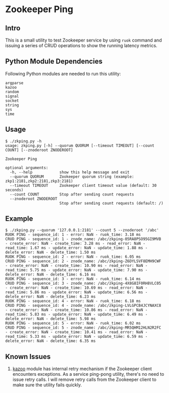 # Zookeeper Ping

## Intro

This is a small utility to test Zookeeper service by using `ruok` command and issuing a series of CRUD operations to show the running latency metrics.

## Python Module Dependencies

Following Python modules are needed to run this utility:

```
argparse
kazoo
random
signal
socket
string
sys
time
```

## Usage

```
$ ./zkping.py -h
usage: zkping.py [-h] --quorum QUORUM [--timeout TIMEOUT] [--count COUNT] [--znoderoot ZNODEROOT]

Zookeeper Ping

optional arguments:
  -h, --help            show this help message and exit
  --quorum QUORUM       Zookeeper quorum string (example: zkp1:2181,zkp2:2181,zkp3:2181)
  --timeout TIMEOUT     Zookeeper client timeout value (default: 30 seconds)
  --count COUNT         Stop after sending count requests
  --znoderoot ZNODEROOT
                        Stop after sending count requests (default: /)
```

## Example

```
$ ./zkping.py --quorum '127.0.0.1:2181' --count 5 --znoderoot '/abc'
RUOK PING - sequence_id: 1 - error: NaN - ruok_time: 3.18 ms
CRUD PING - sequence_id: 1 - znode_name: /abc/zkping-05RA8PSO95GI9MVB - create_error: NaN - create_time: 3.28 ms - read_error: NaN - read_time: 1.67 ms - update_error: NaN - update_time: 1.88 ms - delete_error: NaN - delete_time: 1.50 ms
RUOK PING - sequence_id: 2 - error: NaN - ruok_time: 6.05 ms
CRUD PING - sequence_id: 2 - znode_name: /abc/zkping-Z6DYLSVF8EMH9CWF - create_error: NaN - create_time: 10.90 ms - read_error: NaN - read_time: 5.75 ms - update_error: NaN - update_time: 7.90 ms - delete_error: NaN - delete_time: 6.16 ms
RUOK PING - sequence_id: 3 - error: NaN - ruok_time: 6.14 ms
CRUD PING - sequence_id: 3 - znode_name: /abc/zkping-4X8G8IF0RH8VLC05 - create_error: NaN - create_time: 10.69 ms - read_error: NaN - read_time: 5.86 ms - update_error: NaN - update_time: 6.56 ms - delete_error: NaN - delete_time: 6.23 ms
RUOK PING - sequence_id: 4 - error: NaN - ruok_time: 6.18 ms
CRUD PING - sequence_id: 4 - znode_name: /abc/zkping-LVLGPCB4JCYNAXC8 - create_error: NaN - create_time: 10.86 ms - read_error: NaN - read_time: 5.83 ms - update_error: NaN - update_time: 6.49 ms - delete_error: NaN - delete_time: 5.98 ms
RUOK PING - sequence_id: 5 - error: NaN - ruok_time: 6.02 ms
CRUD PING - sequence_id: 5 - znode_name: /abc/zkping-MR5QHM12HLN2R2FC - create_error: NaN - create_time: 10.41 ms - read_error: NaN - read_time: 5.33 ms - update_error: NaN - update_time: 6.59 ms - delete_error: NaN - delete_time: 6.35 ms
```

## Known Issues

1. [kazoo](https://kazoo.readthedocs.io/en/latest/index.html) module has internal retry mechanism if the Zookeeper client encounters exceptions. As a service ping-pong utility, there's no need to issue retry calls. I will remove retry calls from the Zookeeper client to make sure the utility fails quickly.

